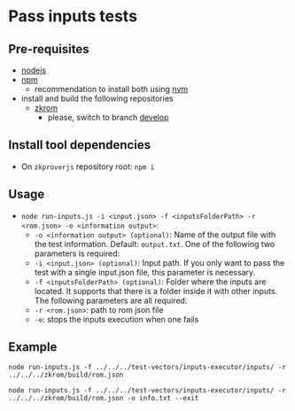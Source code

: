 # Pass inputs tests

## Pre-requisites
- [nodejs](https://nodejs.org/en/)
- [npm](https://docs.npmjs.com/downloading-and-installing-node-js-and-npm)
  - recommendation to install both using [nvm](https://github.com/nvm-sh/nvm)
- install and build the following repositories
  - [zkrom](https://github.com/hermeznetwork/zkrom)
    - please, switch to branch [develop](https://github.com/hermeznetwork/zkrom/develop)

## Install tool dependencies
- On `zkproverjs` repository root: `npm i`

## Usage
- `node run-inputs.js -i <input.json> -f <inputsFolderPath> -r <rom.json> -o <information output>`:
    - `-o <information output> (optional)`: Name of the output file with the test information. Default: `output.txt`.
    One of the following two parameters is required:
    - `-i <input.json> (optional)`: Input path. If you only want to pass the test with a single input.json file, this parameter is necessary.
    - `-f <inputsFolderPath> (optional)`: Folder where the inputs are located. It supports that there is a folder inside it with other inputs.
    The following parameters are all required:
    - `-r <rom.json>`: path to rom json file
    - `-e`: stops the inputs execution when one fails

## Example
```
node run-inputs.js -f ../../../test-vectors/inputs-executor/inputs/ -r ../../../zkrom/build/rom.json
```
```
node run-inputs.js -f ../../../test-vectors/inputs-executor/inputs/ -r ../../../zkrom/build/rom.json -o info.txt --exit
```